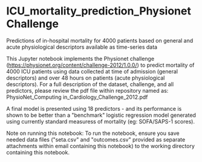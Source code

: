 # ICU_mortality_prediction_PhysionetChallenge
Predictions of in-hospital mortality for 4000 patients based on general and acute physiological descriptors available as time-series data

This Jupyter notebook implements the Physionet challenge (https://physionet.org/content/challenge-2012/1.0.0/) to predict mortality of 4000 ICU patients using data collected at time of admission (general descriptors) and over 48 hours on patients (acute physiological descriptors). For a full description of the dataset, challenge, and all predictors, please review the pdf file within repository named as: PhysioNet_Computing in_Cardiology_Challenge_2012.pdf

A final model is presented using 18 predictors - and its performance is shown to be better than a "benchmark" logistic regression model generated using currently standard measuress of mortality (eg: SOFA/SAPS-1 scores).

Note on running this notebook: To run the notebook, ensure you save needed data files ("seta.csv" and "outcomes.csv" provided as separate attachments within email containing this notebook) to the working directory containing this notebook.
